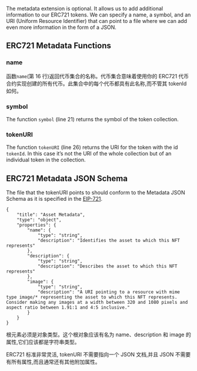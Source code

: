 The metadata extension is optional. It allows us to add additional information to our ERC721 tokens. We can specify a name, a symbol, and an URI (Uniform Resource Identifier) that can point to a file where we can add even more information in the form of a JSON.

## ERC721 Metadata Functions

### name
函数`name`(第 16 行)返回代币集合的名称。代币集合意味着使用你的 ERC721 代币合约实现创建的所有代币。此集合中的每个代币都具有此名称,而不管其 tokenId 如何。

### symbol
The function `symbol` (line 21) returns the symbol of the token collection.

### tokenURI
The function `tokenURI` (line 26) returns the URI for the token with the id `tokenId`. In this case it’s not the URI of the whole collection but of an individual token in the collection.

## ERC721 Metadata JSON Schema
The file that the tokenURI points to should conform to the Metadata JSON Schema as it is specified in the <a href="https://eips.ethereum.org/EIPS/eip-721#specification" target="_blank">EIP-721</a>.
 
```
{
    "title": "Asset Metadata",
    "type": "object",
    "properties": {
        "name": {
            "type": "string",
            "description": "Identifies the asset to which this NFT represents"
        },
        "description": {
            "type": "string",
            "description": "Describes the asset to which this NFT represents"
        },
        "image": {
            "type": "string",
            "description": "A URI pointing to a resource with mime type image/* representing the asset to which this NFT represents. Consider making any images at a width between 320 and 1080 pixels and aspect ratio between 1.91:1 and 4:5 inclusive."
        }
    }
}
```
根元素必须是对象类型。这个根对象应该有名为 name、description 和 image 的属性,它们应该都是字符串类型。

ERC721 标准非常灵活, tokenURI 不需要指向一个 JSON 文档,并且 JSON 不需要有所有属性,而且通常还有其他附加属性。
